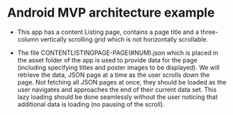 # Android MVP architecture example

- This app has a content Listing page, contains a page title and a three-column vertically scrolling grid which is not horizontally scrollable.

- The file CONTENTLISTINGPAGE-PAGE(#NUM).json which is placed in the asset folder of the app is used to provide data for the page (including specifying titles and poster images to be displayed). We will retrieve the data, JSON page at a time as the user scrolls down the page. Not fetching all JSON pages at once, they should be loaded as the user navigates and approaches the end of their current data set. This lazy loading should be done seamlessly without the user noticing that additional data is loading (no pausing of the scroll).
